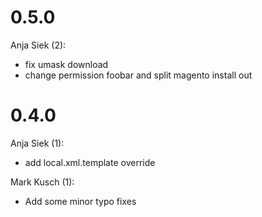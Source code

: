 # 0.5.0

Anja Siek (2):

* fix umask download
* change permission foobar and split magento install out

# 0.4.0

Anja Siek (1):

* add local.xml.template override

Mark Kusch (1):

* Add some minor typo fixes

<!-- vim: set nofen ts=4 sw=4 et: -->
